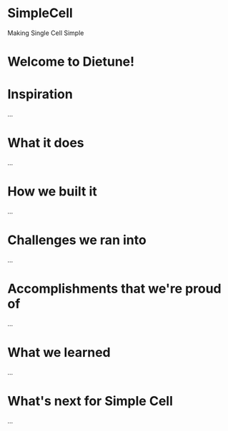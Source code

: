 # SimpleCell
Making Single Cell Simple

# Welcome to Dietune!


<h1>Inspiration</h1>
...
<h1>What it does</h1>
...
<h1>How we built it</h1>
...
<h1>Challenges we ran into</h1>
...
<h1>Accomplishments that we're proud of</h1>
...
<h1>What we learned</h1>
...
<h1>What's next for Simple Cell</h1>
...
